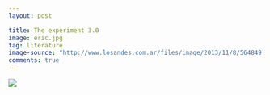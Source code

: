 ```yaml
---
layout: post

title: The experiment 3.0
image: eric.jpg
tag: literature
image-source: "http://www.losandes.com.ar/files/image/2013/11/8/564849.jpg"
comments: true
---
```


<img src="{{site.github.url}}/img/eric.jpg">

